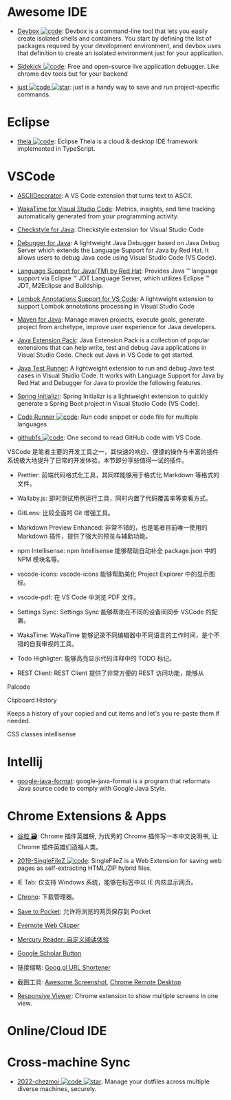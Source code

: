 # Awesome IDE

- [Devbox ![code](https://martrix-usa.oss-accelerate.aliyuncs.com/logo/code.svg)](https://github.com/jetpack-io/devbox): Devbox is a command-line tool that lets you easily create isolated shells and containers. You start by defining the list of packages required by your development environment, and devbox uses that definition to create an isolated environment just for your application.

- [Sidekick ![code](https://martrix-usa.oss-accelerate.aliyuncs.com/logo/code.svg)](https://github.com/runsidekick/sidekick): Free and open-source live application debugger. Like chrome dev tools but for your backend

- [just ![code](https://martrix-usa.oss-accelerate.aliyuncs.com/logo/code.svg) ![star](https://img.shields.io/github/stars/just)](https://github.com/just): just is a handy way to save and run project-specific commands.

# Eclipse

- [theia ![code](https://martrix-usa.oss-accelerate.aliyuncs.com/logo/code.svg)](https://github.com/eclipse-theia/theia): Eclipse Theia is a cloud & desktop IDE framework implemented in TypeScript.

# VSCode

- [ASCIIDecorator](https://marketplace.visualstudio.com/items?itemName=helixquar.asciidecorator): A VS Code extension that turns text to ASCII.

- [WakaTime for Visual Studio Code](https://marketplace.visualstudio.com/items?itemName=WakaTime.vscode-wakatime): Metrics, insights, and time tracking automatically generated from your programming activity.

- [Checkstyle for Java](https://marketplace.visualstudio.com/items?itemName=shengchen.vscode-checkstyle): Checkstyle extension for Visual Studio Code

- [Debugger for Java](https://marketplace.visualstudio.com/items?itemName=vscjava.vscode-java-debug): A lightweight Java Debugger based on Java Debug Server which extends the Language Support for Java by Red Hat. It allows users to debug Java code using Visual Studio Code (VS Code).

- [Language Support for Java(TM) by Red Hat](https://marketplace.visualstudio.com/items?itemName=redhat.java): Provides Java ™ language support via Eclipse ™ JDT Language Server, which utilizes Eclipse ™ JDT, M2Eclipse and Buildship.

- [Lombok Annotations Support for VS Code](https://marketplace.visualstudio.com/items?itemName=GabrielBB.vscode-lombok): A lightweight extension to support Lombok annotations processing in Visual Studio Code

- [Maven for Java](https://marketplace.visualstudio.com/items?itemName=vscjava.vscode-maven): Manage maven projects, execute goals, generate project from archetype, improve user experience for Java developers.

- [Java Extension Pack](https://marketplace.visualstudio.com/items?itemName=vscjava.vscode-java-pack): Java Extension Pack is a collection of popular extensions that can help write, test and debug Java applications in Visual Studio Code. Check out Java in VS Code to get started.

- [Java Test Runner](https://marketplace.visualstudio.com/items?itemName=vscjava.vscode-java-test): A lightweight extension to run and debug Java test cases in Visual Studio Code. It works with Language Support for Java by Red Hat and Debugger for Java to provide the following features.

- [Spring Initializr](https://marketplace.visualstudio.com/items?itemName=vscjava.vscode-spring-initializr): Spring Initializr is a lightweight extension to quickly generate a Spring Boot project in Visual Studio Code (VS Code).

- [Code Runner ![code](https://martrix-usa.oss-accelerate.aliyuncs.com/logo/code.svg)](https://marketplace.visualstudio.com/items?itemName=formulahendry.code-runner): Run code snippet or code file for multiple languages

- [github1s ![code](https://martrix-usa.oss-accelerate.aliyuncs.com/logo/code.svg)](https://github.com/conwnet/github1s): One second to read GitHub code with VS Code.

VSCode 是笔者主要的开发工具之一，其快速的响应、便捷的操作与丰富的插件系统极大地提升了日常的开发体验，本节即分享些值得一试的插件。

- Prettier: 前端代码格式化工具，其同样能够用于格式化 Markdown 等格式的文件。

- Wallaby.js: 即时测试用例运行工具，同时内置了代码覆盖率等查看方式。

- GitLens: 比较全面的 Git 增强工具。

- Markdown Preview Enhanced: 非常不错的，也是笔者目前唯一使用的 Markdown 插件，提供了强大的预览与辅助功能。

- npm Intellisense: npm Intellisense 能够帮助自动补全 package.json 中的 NPM 模块名等。

- vscode-icons: vscode-icons 能够帮助美化 Project Explorer 中的显示图标。

- vscode-pdf: 在 VS Code 中浏览 PDF 文件。

- Settings Sync: Settings Sync 能够帮助在不同的设备间同步 VSCode 的配置。

- WakaTime: WakaTime 能够记录不同编辑器中不同语言的工作时间，是个不错的自我审视的工具。

- Todo Highligter: 能够高亮显示代码注释中的 TODO 标记。

- REST Client: REST Client 提供了非常方便的 REST 访问功能，能够从

Palcode

Clipboard History

Keeps a history of your copied and cut items and let's you re-paste them if needed.

CSS classes intellisense

# Intellij

- [google-java-format](https://github.com/google/google-java-format): google-java-format is a program that reformats Java source code to comply with Google Java Style.

# Chrome Extensions & Apps

- [谷粒 🗃️](https://github.com/zhaoolee/ChromeAppHeroes): Chrome 插件英雄榜, 为优秀的 Chrome 插件写一本中文说明书, 让 Chrome 插件英雄们造福人类。

- [2019-SingleFileZ ![code](https://martrix-usa.oss-accelerate.aliyuncs.com/logo/code.svg)](https://github.com/gildas-lormeau/SingleFileZ): SingleFileZ is a Web Extension for saving web pages as self-extracting HTML/ZIP hybrid files.

- IE Tab: 仅支持 Windows 系统，能够在标签中以 IE 内核显示网页。

- [Chrono](http://6me.us/PFn): 下载管理器。

- [Save to Pocket](http://6me.us/Zp5): 允许将浏览的网页保存到 Pocket

- [Evernote Web Clipper](http://6me.us/6ldwK7)

- [Mercury Reader: 自定义阅读体验](http://6me.us/8hOKsH)

- [Google Scholar Button](http://6me.us/wXicA0)

- 链接缩略: [Goog.gl URL Shortener](http://6me.us/vaJuM3)

- 截图工具: [Awesome Screenshot](http://6me.us/lzEw), [Chrome Remote Desktop](http://6me.us/55h)

- [Responsive Viewer](https://github.com/skmail/responsive-viewer): Chrome extension to show multiple screens in one view.

# Online/Cloud IDE

# Cross-machine Sync

- [2022-chezmoi ![code](https://martrix-usa.oss-accelerate.aliyuncs.com/logo/code.svg) ![star](https://img.shields.io/github/stars/twpayne/chezmoi)](https://github.com/twpayne/chezmoi): Manage your dotfiles across multiple diverse machines, securely.
